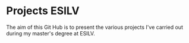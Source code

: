 # Projects ESILV

 The aim of this Git Hub is to present the various projects I've carried out during my master's degree at ESILV.



